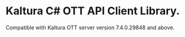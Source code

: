 # Kaltura C# OTT API Client Library.
Compatible with Kaltura OTT server version 7.4.0.29848 and above.
